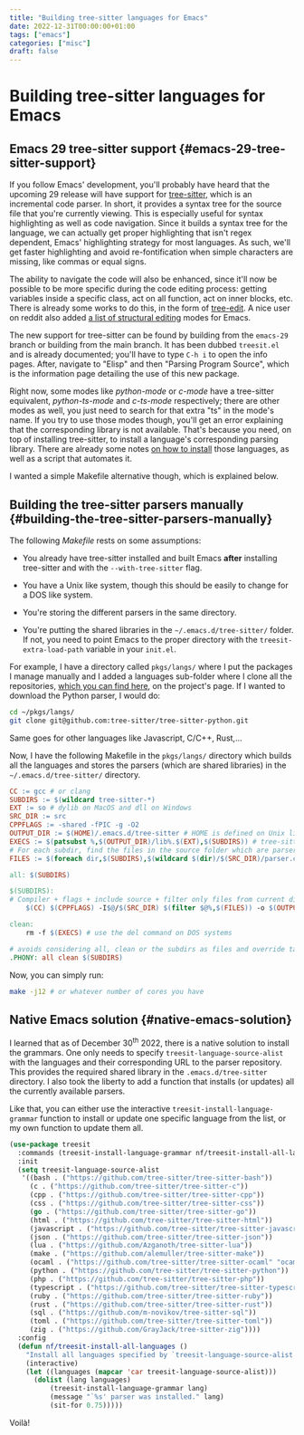 ```yaml
---
title: "Building tree-sitter languages for Emacs"
date: 2022-12-31T00:00:00+01:00
tags: ["emacs"]
categories: ["misc"]
draft: false
---
```


# Building tree-sitter languages for Emacs

## Emacs 29 tree-sitter support {#emacs-29-tree-sitter-support}

If you follow Emacs' development, you'll probably have heard that the upcoming
29 release will have support for [tree-sitter](https://tree-sitter.github.io/), which is an incremental code
parser. In short, it provides a syntax tree for the source file that you're
currently viewing. This is especially useful for syntax highlighting as well as
code navigation. Since it builds a syntax tree for the language, we can actually
get proper highlighting that isn't regex dependent, Emacs' highlighting strategy
for most languages. As such, we'll get faster highlighting and avoid
re-fontification when simple characters are missing, like commas or equal signs.

The ability to navigate the code will also be enhanced, since it'll now be
possible to be more specific during the code editing process: getting variables
inside a specific class, act on all function, act on inner blocks, etc. There is
already some works to do this, in the form of [tree-edit](https://github.com/ethan-leba/tree-edit). A nice user on reddit
also added [a list of structural editing](https://www.reddit.com/r/emacs/comments/r0i031/comment/hlxwhyu/) modes for Emacs.

The new support for tree-sitter can be found by building from the `emacs-29`
branch or building from the main branch. It has been dubbed `treesit.el` and is
already documented; you'll have to type `C-h i` to open the info pages. After,
navigate to "Elisp" and then "Parsing Program Source", which is the information
page detailing the use of this new package.

Right now, some modes like _python-mode_ or _c-mode_ have a tree-sitter
equivalent, _python-ts-mode_ and _c-ts-mode_ respectively; there are other modes
as well, you just need to search for that extra "ts" in the mode's name. If you
try to use those modes though, you'll get an error explaining that the
corresponding library is not available. That's because you need, on top of
installing tree-sitter, to install a language's corresponding parsing
library. There are already some notes [on how to install](https://git.savannah.gnu.org/cgit/emacs.git/tree/admin/notes/tree-sitter/starter-guide?h=feature/tree-sitter) those languages, as well
as a script that automates it.

I wanted a simple Makefile alternative though, which is explained below.


## Building the tree-sitter parsers manually {#building-the-tree-sitter-parsers-manually}

The following _Makefile_ rests on some assumptions:

-   You already have tree-sitter installed and built Emacs **after** installing
    tree-sitter and with the `--with-tree-sitter` flag.

-   You have a Unix like system, though this should be easily to change for a DOS
    like system.

-   You're storing the different parsers in the same directory.

-   You're putting the shared libraries in the `~/.emacs.d/tree-sitter/`
    folder. If not, you need to point Emacs to the proper directory with the
    `treesit-extra-load-path` variable in your `init.el`.

For example, I have a directory called `pkgs/langs/` where I put the packages I
manage manually and I added a languages sub-folder where I clone all the
repositories, [which you can find here](https://github.com/orgs/tree-sitter/repositories), on the project's page. If I wanted to
download the Python parser, I would do:

```sh
cd ~/pkgs/langs/
git clone git@github.com:tree-sitter/tree-sitter-python.git
```

Same goes for other languages like Javascript, C/C++, Rust,...

Now, I have the following Makefile in the `pkgs/langs/` directory which builds
all the languages and stores the parsers (which are shared libraries) in the
`~/.emacs.d/tree-sitter/` directory.

```makefile
CC := gcc # or clang
SUBDIRS := $(wildcard tree-sitter-*)
EXT := so # dylib on MacOS and dll on Windows
SRC_DIR := src
CPPFLAGS := -shared -fPIC -g -O2
OUTPUT_DIR := $(HOME)/.emacs.d/tree-sitter # HOME is defined on Unix like systems
EXECS := $(patsubst %,$(OUTPUT_DIR)/lib%.$(EXT),$(SUBDIRS)) # tree-sitter-python -> libtree-sitter-python.so
# For each subdir, find the files in the source folder which are parser.c* or scanner.c*
FILES := $(foreach dir,$(SUBDIRS),$(wildcard $(dir)/$(SRC_DIR)/parser.c* $(dir)/$(SRC_DIR)/scanner.c*))

all: $(SUBDIRS)

$(SUBDIRS):
# Compiler + flags + include source + filter only files from current dir and output with correct extension
	$(CC) $(CPPFLAGS) -I$@/$(SRC_DIR) $(filter $@%,$(FILES)) -o $(OUTPUT_DIR)/lib$@.$(EXT)

clean:
	rm -f $(EXECS) # use the del command on DOS systems

# avoids considering all, clean or the subdirs as files and override targets
.PHONY:	all clean $(SUBDIRS)
```

Now, you can simply run:

```sh
make -j12 # or whatever number of cores you have
```


## Native Emacs solution {#native-emacs-solution}

I learned that as of December 30<sup>th</sup> 2022, there is a native solution to
install the grammars. One only needs to specify `treesit-language-source-alist`
with the languages and their corresponding URL to the parser repository. This
provides the required shared library in the `.emacs.d/tree-sitter` directory. I
also took the liberty to add a function that installs (or updates) all the
currently available parsers.

Like that, you can either use the interactive
`treesit-install-language-grammar` function to install or update one specific
language from the list, or my own function to update them all.

```lisp
(use-package treesit
  :commands (treesit-install-language-grammar nf/treesit-install-all-languages)
  :init
  (setq treesit-language-source-alist
   '((bash . ("https://github.com/tree-sitter/tree-sitter-bash"))
     (c . ("https://github.com/tree-sitter/tree-sitter-c"))
     (cpp . ("https://github.com/tree-sitter/tree-sitter-cpp"))
     (css . ("https://github.com/tree-sitter/tree-sitter-css"))
     (go . ("https://github.com/tree-sitter/tree-sitter-go"))
     (html . ("https://github.com/tree-sitter/tree-sitter-html"))
     (javascript . ("https://github.com/tree-sitter/tree-sitter-javascript"))
     (json . ("https://github.com/tree-sitter/tree-sitter-json"))
     (lua . ("https://github.com/Azganoth/tree-sitter-lua"))
     (make . ("https://github.com/alemuller/tree-sitter-make"))
     (ocaml . ("https://github.com/tree-sitter/tree-sitter-ocaml" "ocaml/src" "ocaml"))
     (python . ("https://github.com/tree-sitter/tree-sitter-python"))
     (php . ("https://github.com/tree-sitter/tree-sitter-php"))
     (typescript . ("https://github.com/tree-sitter/tree-sitter-typescript" "typescript/src" "typescript"))
     (ruby . ("https://github.com/tree-sitter/tree-sitter-ruby"))
     (rust . ("https://github.com/tree-sitter/tree-sitter-rust"))
     (sql . ("https://github.com/m-novikov/tree-sitter-sql"))
     (toml . ("https://github.com/tree-sitter/tree-sitter-toml"))
     (zig . ("https://github.com/GrayJack/tree-sitter-zig"))))
  :config
  (defun nf/treesit-install-all-languages ()
    "Install all languages specified by `treesit-language-source-alist'."
    (interactive)
    (let ((languages (mapcar 'car treesit-language-source-alist)))
      (dolist (lang languages)
	      (treesit-install-language-grammar lang)
	      (message "`%s' parser was installed." lang)
	      (sit-for 0.75)))))
```

Voilà!
